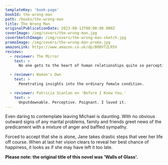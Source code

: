 ```yaml
---
templateKey: 'book-page'
bookId: the-wrong-man
path: /books/the-wrong-man
title: The Wrong Man
originalPublicationDate: 2023-08-12T00:00:00.000Z
coverImage: /img/covers/the-wrong-man.jpg
coverSketchImage: /img/covers/the-wrong-man-sketch.jpg
promoImage: /img/covers/the-wrong-man-promo.jpg
amazonLink: https://www.amazon.co.uk/dp/B0BVTZLR5V
reviews:
  - reviewer: The Mirror
    text: >
      No one gets to the heart of human relationships quite so perceptively as Brookfield.

  - reviewer: Woman's Own
    text: >
      Penetrating insights into the ordinary female condition.

  - reviewer: Patricia Scanlan on 'Before I Knew You.'
    text: >
      Unputdownable. Perceptive. Poignant. I loved it.
---
```


Even daring to contemplate leaving Michael is daunting. With no obvious outward signs of any marital problems, family and friends greet news of the predicament with a mixture of anger and baffled sympathy.

Forced to accept that she is alone, Jane takes drastic steps that veer her life off course.  When at last her vision clears to reveal her best chance of happiness, it looks as if she may have left it too late.

__Please note: the original title of this novel was 'Walls of Glass'.__
